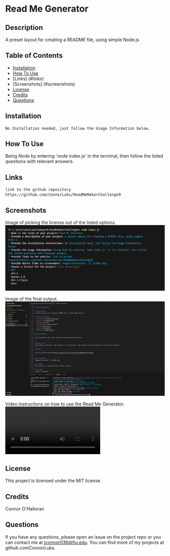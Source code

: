 
# Read Me Generator

## Description
A preset layout for creating a README file, using simple Node.js

## Table of Contents
- [Installation](#installation)
- [How To Use](#howtouse)
- [Links] (#links)
- [Screenshots] (#screenshots)
- [License](#license)
- [Credits](#credits)
- [Questions](#questions)

## Installation
```
No Installation needed, just follow the Usage Information below.
```

## How To Use
Being Node by entering 'node index.js' in the terminal, then follow the listed questions with relevant answers.

## Links
```
link to the github repository https://github.com/ConnorLuks/ReadMeMakerChallenge9
```

## Screenshots
Image of picking the license out of the listed options.
![alt text](images/1c9pickingthelicense.png)

Image of the final output.
![alt text](images/1c9finishedreadmeoutput.png)

Video instructions on how to use the Read Me Generator.
<video controls src="readmemaker.mp4" title="Title"></video>


## License
This project is licensed under the MIT license.

## Credits
Connor O'Halloran

## Questions
If you have any questions, please open an issue on the project repo or you can contact me at jconnor036@fiu.edu. You can find more of my projects at github.comConnorLuks.
    